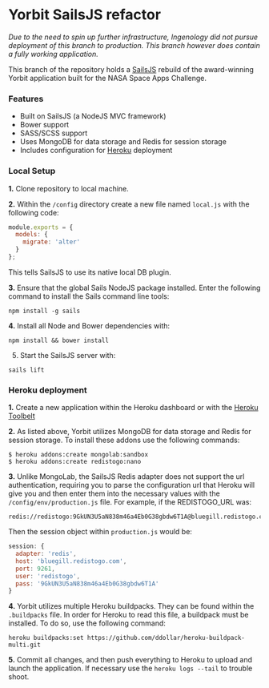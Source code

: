 Yorbit SailsJS refactor
=======

*Due to the need to spin up further infrastructure, Ingenology did not pursue deployment of this branch to production. This branch however does contain a fully working application.*

This branch of the repository holds a [SailsJS](http://sailsjs.org/) rebuild of the award-winning Yorbit application built for the NASA Space Apps Challenge.

### Features

* Built on SailsJS (a NodeJS MVC framework)
* Bower support
* SASS/SCSS support
* Uses MongoDB for data storage and Redis for session storage
* Includes configuration for [Heroku](http://heroku.com) deployment

### Local Setup

**1.** Clone repository to local machine.

**2.** Within the `/config` directory create a new file named `local.js` with the following code:

```javascript
module.exports = {
  models: {
    migrate: 'alter'
  }
};
```

This tells SailsJS to use its native local DB plugin.

**3.** Ensure that the global Sails NodeJS package installed. Enter the following command to install the Sails command line tools:

```
npm install -g sails
```

**4.** Install all Node and Bower dependencies with:

```
npm install && bower install
```

5. Start the SailsJS server with:

```
sails lift
```

### Heroku deployment

**1.** Create a new application within the Heroku dashboard or with the [Heroku Toolbelt](https://toolbelt.heroku.com/)

**2.** As listed above, Yorbit utilizes MongoDB for data storage and Redis for session storage. To install these addons use the following commands:

```
$ heroku addons:create mongolab:sandbox
$ heroku addons:create redistogo:nano
```

**3.** Unlike MongoLab, the SailsJS Redis adapter does not support the url authentication, requiring you to parse the configuration url that Heroku will give you and then enter them into the necessary values with the `/config/env/production.js` file. For example, if the REDISTOGO_URL was:

```
redis://redistogo:9GkUN3U5aN838m46a4Eb0G38gbdw6T1A@bluegill.redistogo.com:9261/
```

Then the session object within `production.js` would be:

```javascript
session: {
  adapter: 'redis',
  host: 'bluegill.redistogo.com',
  port: 9261,
  user: 'redistogo',
  pass: '9GkUN3U5aN838m46a4Eb0G38gbdw6T1A'
}
```

**4.** Yorbit utilizes multiple Heroku buildpacks. They can be found within the `.buildpacks` file. In order for Heroku to read this file, a buildpack must be installed. To do so, use the following command:

```
heroku buildpacks:set https://github.com/ddollar/heroku-buildpack-multi.git
```

**5.** Commit all changes, and then push everything to Heroku to upload and launch the application. If necessary use the `heroku logs --tail` to trouble shoot.
